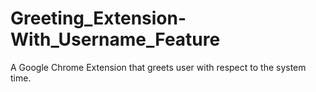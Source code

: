 # Greeting_Extension-With_Username_Feature
A Google Chrome Extension that greets user with respect to the system time.
